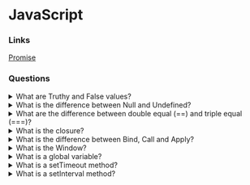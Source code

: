 # JavaScript

### Links

[Promise](https://developer.mozilla.org/en-US/docs/Web/JavaScript/Reference/Global_Objects/Promise)

### Questions

<details>
  <summary>What are Truthy and False values?</summary>

  What are Truthy and False values?

  Falsy values:

  false, 0, “”, undefined, NaN

  Truthy values:

  Truthy values are everything except falsy values.

</details>

<details>
  <summary>What is the difference between Null and Undefined?</summary>

  Undefined can be found in different ways. Such as for not setting value, accessing elements or proper which do not exist.

  For null a value, we will have to set it.

</details>

<details>
  <summary>What are the difference between double equal (==) and triple equal (===)?</summary>

  Triple(===) check the value and type both.

  Double(==) convert type and after that compare values. At the time of converting and, comparing it follows its own rules.

</details>

<details>
  <summary>What is the closure?</summary>

  When we call or return a function inside of another method, they create a closed environment.

</details>

<details>
  <summary>What is the difference between Bind, Call and Apply?</summary>

  If we have any method inside an object and we want to apply that to another one, in that case, we can use the Bind, Call and Apply method.

  Firstly, Call: Need to call the Call method and send the object and parameters with separating a coma.

  Secondly, Apply: It is possible to call the Applymethod and send the object and other parameters through an array.

  Third, Bind: If it is needed to use a method, again and again, need to bind it with the new object. The bind creates a new function that will call the original one with context.

  It is not possible to use Bind, Call and Apply with the arrow function.

</details>

<details>
  <summary>What is the Window?</summary>

  A window is a global object that provides an interface for working with a DOM model of a document. It is possible to use the window object in each browser.

</details>

<details>
  <summary>What is a global variable?</summary>

  A global variable is a variable that is available from any function.

</details>

<details>
  <summary>What is a setTimeout method?</summary>

  The setTimeout method evaluates an expression or calls a function after a specified time.

</details>

<details>
  <summary>What is a setInterval method?</summary>

  The setInterval method will continue calling the function until the interval would be active.

<details>

<details>
  <summary>What data types are in JavaScript?</summary>

  The JavaScript language has two groups of data types: primitive data types and referential data types. The difference between the groups in access type. Primitive gets by value. Referential gets by link.
  The data types: Number, BigInt, String, Boolean, null, undefined, Object, Symbol.

<details>

<details>
  <summary>How to check that the object is an array?</summary>

  It is possible to check that object is an array by Array.isArray method or duck typing.

<details>

<details>
  <summary>How to check if a number is finite?</summary>

  But they have a difference in behaviour. The global isFinite try to turn the string value into a number.

<details>

<details>
  <summary>How to check that a variable is NaN?</summary>

  * isNaN - return true for NaN and undefined.
  * Number.isNaN - return true only for NaN.
  * NaN only one variable that is not equal itself.

<details>

<details>
  <summary>What is the difference between var, let and const?</summary>

  * var has a function visibility area and pops up
  * let, const has a block visibility area and not pop up
  * const cannot be reset

<details>

<details>
  <summary>What is the difference between callbacks, promises, async / await?</summary>

  All of them are ways for working with async functionality.
  
  * Callback allows putting function that will run with the result of the async operation.
  * Promises is a modern way of working with async functionality. A promise is an object that contains its state and is a microtask.
  * Async / Await is syntax sugar that provides a more comfortable way to work with promises.

<details>

<details>
  <summary>Is it possible to add new methods into standard classes?</summary>

  It is possible, but it is not good practice. 

<details>

